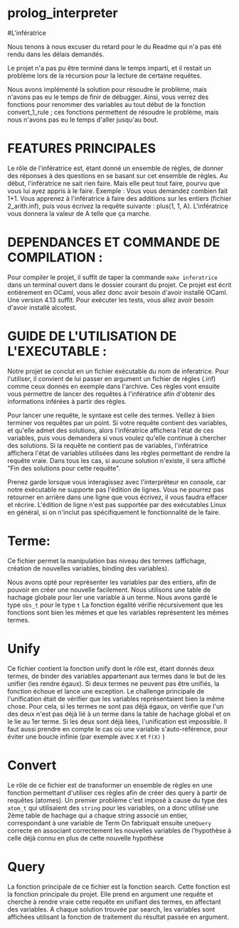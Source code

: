 # prolog_interpreter


#L'infératrice

Nous tenons à nous excuser du retard pour le du Readme qui n'a pas été rendu dans les délais demandés.

Le projet n'a pas pu être terminé dans le temps imparti, et il restait un problème  lors de la récursion pour la lecture de certaine requêtes.

Nous avons implémenté la solution pour résoudre le problème, mais n'avons pas eu le temps de finir de débugger. Ainsi, vous verrez des fonctions pour renommer des variables au tout début de la fonction convert_1_rule ; ces fonctions permettent de résoudre le problème, mais nous n'avons pas eu le temps d'aller jusqu'au bout.



# FEATURES PRINCIPALES

Le rôle de l'infératrice est, étant donné un ensemble de règles, de donner des réponses à des questions en se basant sur cet ensemble de règles. Au début, l'infératrice ne sait rien faire. Mais elle peut tout faire, pourvu que vous lui ayez appris à le faire.
Exemple : Vous vous demandez combien fait 1+1.
Vous apprenez à l'infératrice à faire des additions sur les entiers (fichier 2_arith.inf), puis vous écrivez la requête suivante : plus(1, 1, A).
L'infératrice vous donnera la valeur de A telle que ça marche.


# DEPENDANCES ET COMMANDE DE COMPILATION :
Pour compiler le projet, il suffit de taper la commande `make inferatrice` dans un terminal ouvert dans le dossier courant du projet.
Ce projet est écrit entièrement en OCaml, vous allez donc avoir besoin d'avoir installé OCaml. Une version 4.13 suffit.
Pour exécuter les tests, vous allez avoir besoin d'avoir installé alcotest.



# GUIDE DE L'UTILISATION DE L'EXECUTABLE :

Notre projet se conclut en un fichier exécutable du nom de inferatrice.
Pour l'utiliser, il convient de lui passer en argument un fichier de règles (.inf) comme ceux donnés en exemple dans l'archive. Ces règles vont ensuite vous permettre de lancer des requêtes à l'infératrice afin d'obtenir des informations inférées à partir des règles.

Pour lancer une requête, le syntaxe est celle des termes. Veillez à bien terminer vos requêtes par un point. Si votre requête contient des variables, et qu'elle admet des solutions, alors l'infératrice affichera l'état de ces variables, puis vous demandera si vous voulez qu'elle continue à chercher des solutions.
Si la requête ne contient pas de variables, l'infératrice affichera l'état de variables utilisées dans les règles permettant de rendre la requête vraie.
Dans tous les cas, si aucune solution n'existe, il sera affiché "Fin des solutions pour cette requête".

Prenez garde lorsque vous interagissez avec l'interpréteur en console, car notre exécutable ne supporte pas l'édition de lignes. Vous ne pourrez pas retourner en arrière dans une ligne que vous écrivez, il vous faudra effacer et récrire. L'édition de ligne n'est pas supportée par des exécutables Linux en général, si on n'inclut pas spécifiquement le fonctionnalité de le faire.





# Terme:
Ce fichier permet la manipulation bas niveau des termes (affichage, création de nouvelles variables, binding des variables).

Nous avons opté pour représenter les variables par des entiers, afin de pouvoir en créer une nouvelle facilement.
Nous utilisons une table de hachage globale pour lier une variable à un terme.
Nous avons gardé le type `obs_t` pour le type `t`
La fonction égalité vérifie récursivement que les fonctions sont bien les mêmes et que les variables représentent les mêmes termes.

# Unify
Ce fichier contient la fonction unify dont le rôle est, étant donnés deux termes, de binder des variables appartenant aux termes dans le but de les unifier (les rendre égaux). Si deux termes ne peuvent pas être unifiés, la fonction échoue et lance une exception.
Le challenge principale de l'unification était de vérifier que les variables représentaient bien la même chose.
Pour cela, si les termes ne sont pas déjà égaux, on vérifie que l'un des deux n'est pas déjà lié à un terme dans la table de hachage global et on le lie au 1er terme. Si les deux sont déjà liées, l'unification est impossible.
Il faut aussi prendre en compte le cas où une variable s'auto-référence, pour éviter une boucle infinie (par exemple avec `X` et `f(X)` )

# Convert
Le rôle de ce fichier est de transformer un ensemble de règles en une fonction permettant d'utiliser ces règles afin de créer des query à partir de requêtes (atomes).
Un premier problème c'est imposé à cause du type des `atom_t` qui utilisaient des `string` pour les variables, on a donc utilisé une 2ème table de hachage qui a chaque string associé un entier, correspondant à une variable de Term
On fabriquait ensuite une`Query` correcte en associant correctement les nouvelles variables de l'hypothèse à celle déjà connu en plus de cette nouvelle hypothèse

# Query
La fonction principale de ce fichier est la fonction search. Cette fonction est la fonction principale du projet. Elle prend en argument une requête et cherche à rendre vraie cette requête en unifiant des termes, en affectant des variables. A chaque solution trouvée par search, les variables sont affichées utilisant la fonction de traitement du résultat passée en argument.
